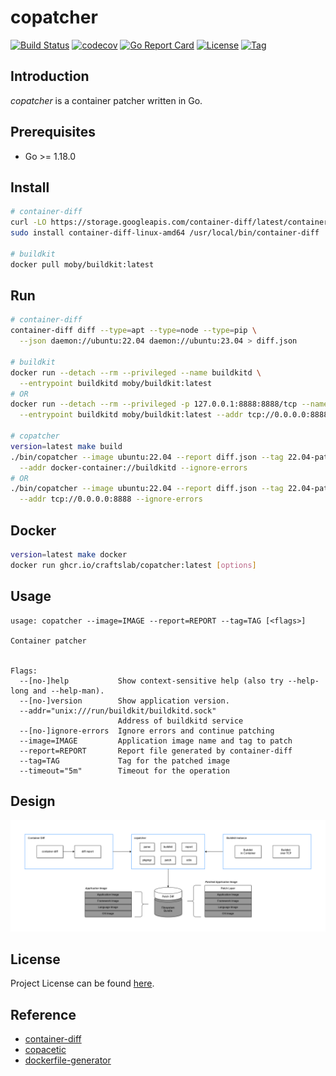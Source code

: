 # copatcher

[![Build Status](https://github.com/craftslab/copatcher/workflows/ci/badge.svg?branch=main&event=push)](https://github.com/craftslab/copatcher/actions?query=workflow%3Aci)
[![codecov](https://codecov.io/gh/craftslab/copatcher/branch/main/graph/badge.svg?token=7PMQALLZLY)](https://codecov.io/gh/craftslab/copatcher)
[![Go Report Card](https://goreportcard.com/badge/github.com/craftslab/copatcher)](https://goreportcard.com/report/github.com/craftslab/copatcher)
[![License](https://img.shields.io/github/license/craftslab/copatcher.svg)](https://github.com/craftslab/copatcher/blob/main/LICENSE)
[![Tag](https://img.shields.io/github/tag/craftslab/copatcher.svg)](https://github.com/craftslab/copatcher/tags)



## Introduction

*copatcher* is a container patcher written in Go.



## Prerequisites

- Go >= 1.18.0



## Install

```bash
# container-diff
curl -LO https://storage.googleapis.com/container-diff/latest/container-diff-linux-amd64
sudo install container-diff-linux-amd64 /usr/local/bin/container-diff

# buildkit
docker pull moby/buildkit:latest
```



## Run

```bash
# container-diff
container-diff diff --type=apt --type=node --type=pip \
  --json daemon://ubuntu:22.04 daemon://ubuntu:23.04 > diff.json

# buildkit
docker run --detach --rm --privileged --name buildkitd \
  --entrypoint buildkitd moby/buildkit:latest
# OR
docker run --detach --rm --privileged -p 127.0.0.1:8888:8888/tcp --name buildkitd \
  --entrypoint buildkitd moby/buildkit:latest --addr tcp://0.0.0.0:8888

# copatcher
version=latest make build
./bin/copatcher --image ubuntu:22.04 --report diff.json --tag 22.04-patched --timeout "5m" \
  --addr docker-container://buildkitd --ignore-errors
# OR
./bin/copatcher --image ubuntu:22.04 --report diff.json --tag 22.04-patched --timeout "5m" \
  --addr tcp://0.0.0.0:8888 --ignore-errors
```



## Docker

```bash
version=latest make docker
docker run ghcr.io/craftslab/copatcher:latest [options]
```



## Usage

```
usage: copatcher --image=IMAGE --report=REPORT --tag=TAG [<flags>]

Container patcher


Flags:
  --[no-]help           Show context-sensitive help (also try --help-long and --help-man).
  --[no-]version        Show application version.
  --addr="unix:///run/buildkit/buildkitd.sock"
                        Address of buildkitd service
  --[no-]ignore-errors  Ignore errors and continue patching
  --image=IMAGE         Application image name and tag to patch
  --report=REPORT       Report file generated by container-diff
  --tag=TAG             Tag for the patched image
  --timeout="5m"        Timeout for the operation
```



## Design

![design](design.png)



## License

Project License can be found [here](LICENSE).



## Reference

- [container-diff](https://github.com/GoogleContainerTools/container-diff)
- [copacetic](https://project-copacetic.github.io/copacetic/website/)
- [dockerfile-generator](https://www.startwithdocker.com/)
